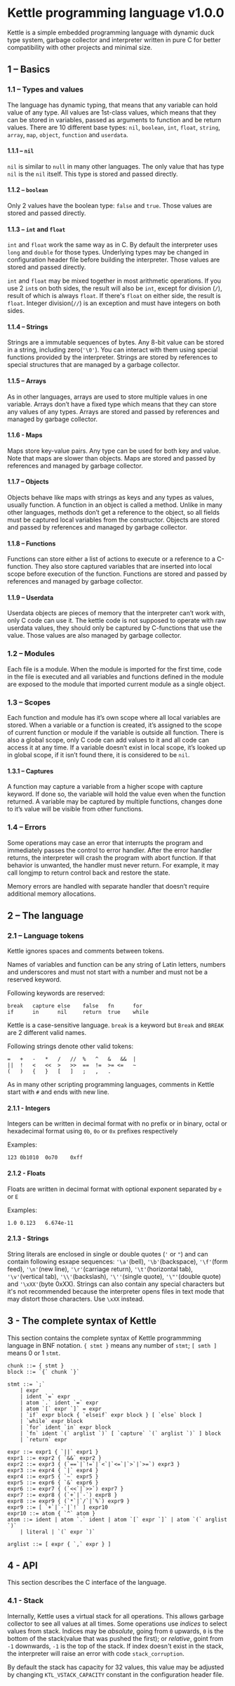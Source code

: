 # Kettle programming language v1.0.0
Kettle is a simple embedded programming language with dynamic duck type system,
garbage collector and interpreter written in pure C for better compatibility
with other projects and minimal size.

## 1 – Basics
### 1.1 – Types and values
The language has dynamic typing, that means that any variable can hold value of
any type. All values are 1st-class values, which means that they can be stored
in variables, passed as arguments to function and be return values. There are 10
different base types: `nil`, `boolean`, `int`, `float`, `string`, `array`,
`map`, `object`, `function` and `userdata`.

#### 1.1.1 – `nil`
`nil` is similar to `null` in many other languages. The only value that has
type `nil` is the `nil` itself. This type is stored and passed directly.

#### 1.1.2 – `boolean`
Only 2 values have the boolean type: `false` and `true`. Those values are
stored and passed directly.

#### 1.1.3 – `int` and `float`
`int` and `float` work the same way as in C. By default the interpreter uses `long`
and `double` for those types. Underlying types may be changed in configuration
header file before building the interpreter. Those values are stored and passed
directly.

`int` and `float` may be mixed together in most arithmetic operations. If you
use 2 `int`s on both sides, the result will also be `int`, except for division
(`/`), result of which is always `float`. If there's `float` on either side,
the result is `float`. Integer division(`//`) is an exception and must have
integers on both sides.

#### 1.1.4 – Strings
Strings are a immutable sequences of bytes. Any 8-bit value can be stored in a
string, including zero(`'\0'`). You can interact with them using special
functions provided by the interpreter. Strings are stored by references to special
structures that are managed by a garbage collector.

#### 1.1.5 – Arrays
As in other languages, arrays are used to store multiple values in one
variable. Arrays don’t have a fixed type which means that they can store any
values of any types. Arrays are stored and passed by references and managed by
garbage collector.

#### 1.1.6 - Maps
Maps store key-value pairs. Any type can be used for both key and value. Note
that maps are slower than objects. Maps are stored and passed by references
and managed by garbage collector.

#### 1.1.7 – Objects
Objects behave like maps with strings as keys and any types as values, usually
function. A function in an object is called a method. Unlike in many other
languages, methods don’t get a reference to the object, so all fields must be
captured local variables from the constructor. Objects are stored and passed by
references and managed by garbage collector.

#### 1.1.8 – Functions
Functions can store either a list of actions to execute or a reference to a
C-function. They also store captured variables that are inserted into local
scope before execution of the function. Functions are stored and passed by
references and managed by garbage collector.

#### 1.1.9 – Userdata
Userdata objects are pieces of memory that the interpreter can’t work with,
only C code can use it. The kettle code is not supposed to operate with raw
userdata values, they should only be captured by C-functions that use the
value. Those values are also managed by garbage collector.
           
### 1.2 – Modules
Each file is a module. When the module is imported for the first time, code in
the file is executed and all variables and functions defined in the module are
exposed to the module that imported current module as a single object.
           
### 1.3 – Scopes
Each function and module has it’s own scope where all local variables are
stored. When a variable or a function is created, it’s assigned to the scope of
current function or module if the variable is outside all function. There is
also a global scope, only C code can add values to it and all code can access
it at any time. If a variable doesn’t exist in local scope, it’s looked up in
global scope, if it isn’t found there, it is considered to be `nil`.

#### 1.3.1 – Captures
A function may capture a variable from a higher scope with capture keyword. If
done so, the variable will hold the value even when the function returned. A
variable may be captured by multiple functions, changes done to it’s value will
be visible from other functions.

### 1.4 – Errors
Some operations may case an error that interrupts the program and immediately
passes the control to error handler. After the error handler returns, the
interpreter will crash the program with abort function. If that behavior is
unwanted, the handler must never return. For example, it may call longjmp to
return control back and restore the state.

Memory errors are handled with separate handler that doesn’t require additional
memory allocations.

## 2 – The language
### 2.1 – Language tokens
Kettle ignores spaces and comments between tokens.

Names of variables and function can be any string of Latin letters, numbers and
underscores and must not start with a number and must not be a reserved keyword.

Following keywords are reserved:
```
break   capture else    false   fn      for
if      in      nil     return  true    while
```

Kettle is a case-sensitive language. `break` is a keyword but `Break` and
`BREAK` are 2 different valid names.

Following strings denote other valid tokens:
```
=   +   -   *   /   //  %   ^   &   &&  |
||  !   <   <<  >   >>  ==  !=  >= <=   ~
(   )   {   }   [   ]   ;   ,   .
```

As in many other scripting programming languages, comments in Kettle start
with `#` and ends with new line.

#### 2.1.1 - Integers
Integers can be written in decimal format with no prefix or in binary, octal
or hexadecimal format using `0b`, `0o` or `0x` prefixes respectively

Examples:
```
123 0b1010  0o70    0xff
```

#### 2.1.2 - Floats
Floats are written in decimal format with optional exponent separated by `e` or `E`

Examples:
```
1.0 0.123   6.674e-11
```

#### 2.1.3 - Strings
String literals are enclosed in single or double quotes (`'` or `"`) and can
contain following esxape sequences: `'\a'`(bell), `'\b'`(backspace),
`'\f'`(form feed), `'\n'`(new line), `'\r'`(carriage return), `'\t'`(horizontal
tab), `'\v'`(vertical tab), `'\\'`(backslash), `'\''`(single quote), 
`'\"'`(double quote) and `'\xXX'`(byte 0xXX). Strings can also contain any
special characters but it's not recommended because the interpreter opens files
in text mode that may distort those characters. Use `\xXX` instead.

## 3 - The complete syntax of Kettle
This section contains the complete syntax of Kettle programmming language in
BNF notation. `{ stmt }` means any number of `stmt`; `[ smth ]` means 0 or 1
`stmt`.

```
chunk ::= { stmt }
block ::= `{` chunk `}`

stmt ::= `;`
    | expr
    | ident `=` expr
    | atom `.` ident `=` expr
    | atom `[` expr `]` = expr
    | `if` expr block { `elseif` expr block } [ `else` block ]
    | `while` expr block
    | `for` ident `in` expr block
    | `fn` ident `(` arglist `)` [ `capture` `(` arglist `)` ] block
    | `return` expr

expr ::= expr1 { `||` expr1 }
expr1 ::= expr2 { `&&` expr2 }
expr2 ::= expr3 { (`==`|`!=`|`<`|`<=`|`>`|`>=`) expr3 }
expr3 ::= expr4 { `|` expr4 }
expr4 ::= expr5 { `~` expr5 }
expr5 ::= expr6 { `&` expr6 }
expr6 ::= expr7 { (`<<`|`>>`) expr7 }
expr7 ::= expr8 { (`+`|`-`) expr8 }
expr8 ::= expr9 { (`*`|`/`|`%`) expr9 }
expr9 ::= [ `+`|`-`|`!` ] expr10
expr10 ::= atom { `^` atom }
atom ::= ident | atom `.` ident | atom `[` expr `]` | atom `(` arglist `)`
    | literal | `(` expr `)`

arglist ::= [ expr { `,` expr } ]
```

## 4 - API
This section describes the C interface of the language.

### 4.1 - Stack
Internally, Kettle uses a virtual stack for all operations. This allows garbage
collector to see all values at all times. Some operations use *indices* to
select values from stack. Indices may be *absolute*, going from `0` upwards,
`0` is the bottom of the stack(value that was pushed the first); or *relative*,
goint from `-1` downwards, `-1` is the top of the stack. If index doesn't exist
in the stack, the interpreter will raise an error with code `stack_corruption`.

By default the stack has capacity for 32 values, this value may be adjusted by
changing `KTL_VSTACK_CAPACITY` constant in the configuration header file.
